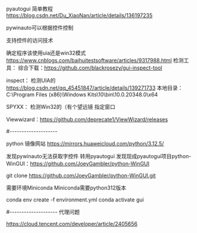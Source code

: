 pyautogui 简单教程
https://blog.csdn.net/Du_XiaoNan/article/details/136197235


pywinauto可以根据控件控制

支持控件的访问技术

确定程序该使用uia还是win32模式
https://www.cnblogs.com/baihuitestsoftware/articles/9317988.html
检测工具：
综合下载：https://github.com/blackrosezy/gui-inspect-tool

inspect： 检测UIA的
https://blog.csdn.net/qq_45451847/article/details/139271733
本地目录：C:\Program Files (x86)\Windows Kits\10\bin\10.0.20348.0\x64

SPYXX： 检测Win32的（有个望远镜 指定窗口

Viewwizard：https://github.com/deprecate1/ViewWizard/releases


#--------------------

python 镜像网站
https://mirrors.huaweicloud.com/python/3.12.5/

发现pywinauto无法获取字控件
转用pyautogui
发现现成pyautogui项目python-WinGUI：https://github.com/JoeyGambler/python-WinGUI

git clone https://github.com/JoeyGambler/python-WinGUI.git

需要环境Miniconda
Miniconda需要python312版本

conda env create -f environment.yml
conda activate gui

#--------------------
代理问题

https://cloud.tencent.com/developer/article/2405656
